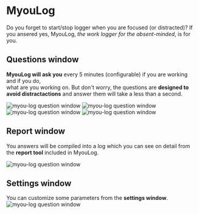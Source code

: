 # MyouLog

Do you forget to start/stop logger when you are focused (or distracted)? 
If you ansered yes, MyouLog, _the work logger for the absent-minded_, is for you.

## Questions window
__MyouLog will ask you__ every 5 minutes (configurable) if you are working and if you do,  
what are you working on. But don't worry, the questions are __designed to avoid distractactions__ and answer them will take a less than a second. 

![myou-log question window](http://pixelements.net/myou/myou-log/screenshots/myou_log_05.png)
![myou-log question window](http://pixelements.net/myou/myou-log/screenshots/myou_log_02.png)
![myou-log question window](http://pixelements.net/myou/myou-log/screenshots/myou_log_00.png)
![myou-log question window](http://pixelements.net/myou/myou-log/screenshots/myou_log_01.png)

## Report window
You answers will be compiled into a log which you can see on detail from the __report tool__ included in MyouLog.

![myou-log question window](http://pixelements.net/myou/myou-log/screenshots/myou_log_04.png)

## Settings window
You can customize some parameters from the __settings window__. 
![myou-log question window](http://pixelements.net/myou/myou-log/screenshots/myou_log_03.png)
